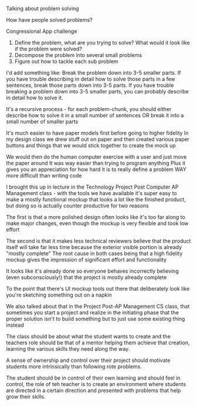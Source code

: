 
Talking about problem solving

How have people solved problems?


Congressional App challenge


1. Define the problem, what are you trying to solve? What would it look like if the problem were solved?
2. Decompose the problem into several small problems
3. Figure out how to tackle each sub problem
 


I'd add something like: Break the problem down into 3-5 smaller parts. If you have trouble describing in detail how to solve those parts in a few sentences, break those parts down into 3-5 parts. If you have trouble breaking a problem down into 3-5 smaller parts, you can probably describe in detail how to solve it.


It's a recursive process - for each problem-chunk, you should either describe how to solve it in a small number of sentences OR break it into a small number of smaller parts

 
It's much easier to have paper models first before going to higher fidelity
In my design class we drew stuff out on paper and then created various paper buttons and things that we would stick together to create the mock up

We would then do the human computer exercise with a user and just move the paper around
It was way easier than trying to program anything
Plus it gives you an appreciation for how hard it is to really define a problem
WAY more difficult than writing code


I brought this up in lecture in the Technology Project Post Computer AP Management class - with the tools we have available it's super easy to make a mostly functional mockup that looks a lot like the finished product, but doing so is actually counter productive for two reasons

The first is that a more polished design often looks like it's too far along to make major changes, even though the mockup is very flexible and took low effort

The second is that it makes less technical reviewers believe that the product itself will take far less time because the exterior visible portion is already "mostly complete"
The root cause in both cases being that a high fidelity mockup gives the impression of significant effort and functionality

It looks like it's already done so everyone behaves incorrectly believing (even subconsciously!) that the project is mostly already complete

To the point that there's UI mockup tools out there that deliberately look like you're sketching something out on a napkin

We also talked about that in the Project Post-AP Management CS class, that sometimes you start a project and realize in the initiating phase that the proper solution isn't to build something but to just use some existing thing instead

The class should be about what the student wants to create and the teachers role should be that of a mentor helping them achieve that creation, learning the various skills they need along the way.

A sense of ownership and control over their project should motivate students more intrinsically than following rote problems.

The student should be in control of their own learning and should feel in control, the role of teh teacher is to create an environment where students are directed in a certain direction and presented with problems that help grow their skills. 
